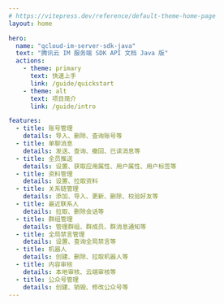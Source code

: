 ```yaml
---
# https://vitepress.dev/reference/default-theme-home-page
layout: home

hero:
  name: "qcloud-im-server-sdk-java"
  text: "腾讯云 IM 服务端 SDK API 文档 Java 版"
  actions:
    - theme: primary
      text: 快速上手
      link: /guide/quickstart
    - theme: alt
      text: 项目简介
      link: /guide/intro

features:
  - title: 账号管理
    details: 导入、删除、查询账号等
  - title: 单聊消息
    details: 发送、查询、撤回、已读消息等
  - title: 全员推送
    details: 设置、获取应用属性、用户属性、用户标签等
  - title: 资料管理
    details: 设置、拉取资料
  - title: 关系链管理
    details: 添加、导入、更新、删除、校验好友等
  - title: 最近联系人
    details: 拉取、删除会话等
  - title: 群组管理
    details: 管理群组、群成员、群消息通知等
  - title: 全局禁言管理
    details: 设置、查询全局禁言等
  - title: 机器人
    details: 创建、删除、拉取机器人等
  - title: 内容审核
    details: 本地审核、云端审核等
  - title: 公众号管理
    details: 创建、销毁、修改公众号等
---
```



